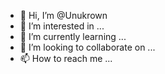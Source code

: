 - 👋 Hi, I’m @Unukrown
- 👀 I’m interested in ...
- 🌱 I’m currently learning ...
- 💞️ I’m looking to collaborate on ...
- 📫 How to reach me ...

<!---
Unukrown/Unukrown is a ✨ special ✨ repository because its `README.md` (this file) appears on your GitHub profile.
You can click the Preview link to take a look at your changes.
--->
